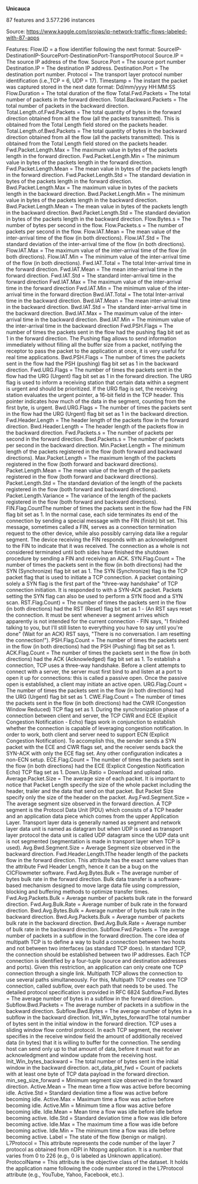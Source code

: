 **Unicauca**

87 features and 3.577.296 instances

Source: https://www.kaggle.com/jsrojas/ip-network-traffic-flows-labeled-with-87-apps

Features:
Flow.ID = a flow identifier following the next format: SourceIP-DestinationIP-SourcePort-DestinationPort-TransportProtocol
Source.IP = The source IP address of the flow.
Source.Port = The source port number
Destination.IP = The destination IP address.
Destination.Port = The destination port number.
Protocol = The transport layer protocol number identification (i.e.,TCP = 6, UDP = 17).
Timestamp = The instant the packet was captured stored in the next date format: Dd/mm/yyyy HH:MM:SS
Flow.Duration = The total duration of the flow
Total.Fwd.Packets = The total number of packets in the forward direction.
Total.Backward.Packets = The total number of packets in the backward direction.
Total.Length.of.Fwd.Packets = The total quantity of bytes in the forward direction obtained from all the flow (all the packets transmitted). This is obtained from the Total Length field stored on the packets header.
Total.Length.of.Bwd.Packets = The total quantity of bytes in the backward direction obtained from all the flow (all the packets transmitted). This is obtained from the Total Length field stored on the packets header.
Fwd.Packet.Length.Max = The maximum value in bytes of the packets length in the forward direction.
Fwd.Packet.Length.Min = The minimum value in bytes of the packets length in the forward direction.
Fwd.Packet.Length.Mean = The mean value in bytes of the packets length in the forward direction.
Fwd.Packet.Length.Std = The standard deviation in bytes of the packets length in the forward direction.
Bwd.Packet.Length.Max = The maximum value in bytes of the packets length in the backward direction.
Bwd.Packet.Length.Min = The minimum value in bytes of the packets length in the backward direction.
Bwd.Packet.Length.Mean = The mean value in bytes of the packets length in the backward direction.
Bwd.Packet.Length.Std = The standard deviation in bytes of the packets length in the backward direction.
Flow.Bytes.s = The number of bytes per second in the flow.
Flow.Packets.s = The number of packets per second in the flow.
Flow.IAT.Mean = The mean value of the inter-arrival time of the flow (in both directions).
Flow.IAT.Std = The standard deviation of the inter-arrival time of the flow (in both directions).
Flow.IAT.Max = The maximum value of the inter-arrival time of the flow (in both directions).
Flow.IAT.Min = The minimum value of the inter-arrival time of the flow (in both directions).
Fwd.IAT.Total = The total Inter-arrival time in the forward direction.
Fwd.IAT.Mean = The mean inter-arrival time in the forward direction.
Fwd.IAT.Std = The standard inter-arrival time in the forward direction
Fwd.IAT.Max = The maximum value of the inter-arrival time in the forward direction
Fwd.IAT.Min = The minimum value of the inter-arrival time in the forward direction
Bwd.IAT.Total = The total Inter-arrival time in the backward direction.
Bwd.IAT.Mean = The mean inter-arrival time in the backward direction.
Bwd.IAT.Std = The standard inter-arrival time in the backward direction.
Bwd.IAT.Max = The maximum value of the inter-arrival time in the backward direction.
Bwd.IAT.Min = The minimum value of the inter-arrival time in the backward direction
Fwd.PSH.Flags = The number of times the packets sent in the flow had the pushing flag bit set as 1 in the forward direction. The Pushing flag allows to send information immediately without filling all the buffer size from a packet, notifying the receptor to pass the packet to the application at once, it is very useful for real time applications.
Bwd.PSH.Flags = The number of times the packets sent in the flow had the PSH (pushing) flag bit set as 1 in the backward direction.
Fwd.URG.Flags = The number of times the packets sent in the flow had the URG (Urgent) flag bit set as 1 in the forward direction. The URG flag is used to inform a receiving station that certain data within a segment is urgent and should be prioritized. If the URG flag is set, the receiving station evaluates the urgent pointer, a 16-bit field in the TCP header. This pointer indicates how much of the data in the segment, counting from the first byte, is urgent.
Bwd.URG.Flags = The number of times the packets sent in the flow had the URG (Urgent) flag bit set as 1 in the backward direction.
Fwd.Header.Length = The header length of the packets flow in the forward direction.
Bwd.Header.Length = The header length of the packets flow in the backward direction.
Fwd.Packets.s = The number of packets per second in the forward direction.
Bwd.Packets.s = The number of packets per second in the backward direction.
Min.Packet.Length = The minimum length of the packets registered in the flow (both forward and backward directions).
Max.Packet.Length = The maximum length of the packets registered in the flow (both forward and backward directions).
Packet.Length.Mean = The mean value of the length of the packets registered in the flow (both forward and backward directions).
Packet.Length.Std = The standard deviation of the length of the packets registered in the flow (both forward and backward directions).
Packet.Length.Variance = The variance of the length of the packets registered in the flow (both forward and backward directions).
FIN.Flag.CountThe number of times the packets sent in the flow had the FIN flag bit set as 1. In the normal case, each side terminates its end of the connection by sending a special message with the FIN (finish) bit set. This message, sometimes called a FIN, serves as a connection termination request to the other device, while also possibly carrying data like a regular segment. The device receiving the FIN responds with an acknowledgment to the FIN to indicate that it was received. The connection as a whole is not considered terminated until both sides have finished the shutdown procedure by sending a FIN and receiving an ACK.
SYN.Flag.Count = The number of times the packets sent in the flow (in both directions) had the SYN (Synchronize) flag bit set as 1. The SYN (Synchronize) flag is the TCP packet flag that is used to initiate a TCP connection. A packet containing solely a SYN flag is the first part of the "three-way handshake" of TCP connection initiation. It is responded to with a SYN-ACK packet. Packets setting the SYN flag can also be used to perform a SYN flood and a SYN scan.
RST.Flag.Count) = The number of times the packets sent in the flow (in both directions) had the RST (Reset) flag bit set as 1 - (An RST says reset the connection. It must be sent whenever a segment arrives which apparently is not intended for the current connection - FIN says, "I finished talking to you, but I'll still listen to everything you have to say until you're done" (Wait for an ACK) RST says, "There is no conversation. I am resetting the connection!").
PSH.Flag.Count = The number of times the packets sent in the flow (in both directions) had the PSH (Pushing) flag bit set as 1.
ACK.Flag.Count = The number of times the packets sent in the flow (in both directions) had the ACK (Acknowledged) flag bit set as 1. To establish a connection, TCP uses a three-way handshake. Before a client attempts to connect with a server, the server must first bind to and listen at a port to open it up for connections: this is called a passive open. Once the passive open is established, a client may initiate an active open.
URG.Flag.Count = The number of times the packets sent in the flow (in both directions) had the URG (Urgent) flag bit set as 1.
CWE.Flag.Count = The number of times the packets sent in the flow (in both directions) had the CWR (Congestion Window Reduced) TCP flag set as 1. During the synchronization phase of a connection between client and server, the TCP CWR and ECE (Explicit Congestion Notification - Echo) flags work in conjunction to establish whether the connection is capable of leveraging congestion notification. In order to work, both client and server need to support ECN (Explicit Congestion Notification). To accomplish this, the sender sends a SYN packet with the ECE and CWR flags set, and the receiver sends back the SYN-ACK with only the ECE flag set. Any other configuration indicates a non-ECN setup.
ECE.Flag.Count = The number of times the packets sent in the flow (in both directions) had the ECE (Explicit Congestion Notification Echo) TCP flag set as 1.
Down.Up.Ratio = Download and upload ratio.
Average.Packet.Size = The average size of each packet. It is important to notice that Packet Length specify the size of the whole packet including the header, trailer and the data that send on that packet. But Packet Size specify only the size of the header on the packet.
Avg.Fwd.Segment.Size = The average segment size observed in the forward direction. A TCP segment is the Protocol Data Unit (PDU) which consists of a TCP header and an application data piece which comes from the upper Application Layer. Transport layer data is generally named as segment and network layer data unit is named as datagram but when UDP is used as transport layer protocol the data unit is called UDP datagram since the UDP data unit is not segmented (segmentation is made in transport layer when TCP is used).
Avg.Bwd.Segment.Size = Average Segment size observed in the backward direction.
Fwd.Header.Length.1The header length of the packets flow in the forward direction. This attribute has the exact same values than the attribute Fwd Header Length, hence it can be a bug on the CICFlowmeter software.
Fwd.Avg.Bytes.Bulk = The average number of bytes bulk rate in the forward direction. Bulk data transfer is a software-based mechanism designed to move large data file using compression, blocking and buffering methods to optimize transfer times.
Fwd.Avg.Packets.Bulk = Average number of packets bulk rate in the forward direction.
Fwd.Avg.Bulk.Rate = Average number of bulk rate in the forward direction.
Bwd.Avg.Bytes.Bulk = Average number of bytes bulk rate in the backward direction.
Bwd.Avg.Packets.Bulk = Average number of packets bulk rate in the backward direction.
Bwd.Avg.Bulk.Rate = Average number of bulk rate in the backward direction.
Subflow.Fwd.Packets = The average number of packets in a subflow in the forward direction. The core idea of multipath TCP is to define a way to build a connection between two hosts and not between two interfaces (as standard TCP does). In standard TCP, the connection should be established between two IP addresses. Each TCP connection is identified by a four-tuple (source and destination addresses and ports). Given this restriction, an application can only create one TCP connection through a single link. Multipath TCP allows the connection to use several paths simultaneously. For this, Multipath TCP creates one TCP connection, called subflow, over each path that needs to be used. The detailed protocol specification is provided in RFC 6824
Subflow.Fwd.Bytes = The average number of bytes in a subflow in the forward direction.
Subflow.Bwd.Packets = The average number of packets in a subflow in the backward direction.
Subflow.Bwd.Bytes = The average number of bytes in a subflow in the backward direction.
Init_Win_bytes_forwardThe total number of bytes sent in the initial window in the forward direction. TCP uses a sliding window flow control protocol. In each TCP segment, the receiver specifies in the receive window field the amount of additionally received data (in bytes) that it is willing to buffer for the connection. The sending host can send only up to that amount of data, before it must wait for an acknowledgment and window update from the receiving host.
Init_Win_bytes_backward = The total number of bytes sent in the initial window in the backward direction.
act_data_pkt_fwd = Count of packets with at least one byte of TCP data payload in the forward direction.
min_seg_size_forward = Minimum segment size observed in the forward direction.
Active.Mean = The mean time a flow was active before becoming idle.
Active.Std = Standard deviation time a flow was active before becoming idle.
Active.Max = Maximum time a flow was active before becoming idle.
Active.Min = Minimum time a flow was active before becoming idle.
Idle.Mean = Mean time a flow was idle before idle before becoming active.
Idle.Std = Standard deviation time a flow was idle before becoming active.
Idle.Max = The maximum time a flow was idle before becoming active.
Idle.Min = The minimum time a flow was idle before becoming active.
Label = The state of the flow (benign or malign).
L7Protocol = This attribute represents the code number of the layer 7 protocol as obtained from nDPI in Ntopng application. It is a number that varies from 0 to 226 (e.g., 0 is labeled as Unknown application).
ProtocolName = This attribute is the objective class of the dataset. It holds the application name following the code number stored in the L7Protocol attribute (e.g., YouTube, Yahoo, Facebook, etc.).